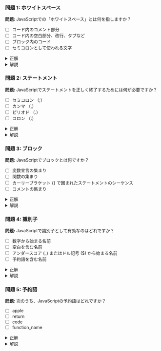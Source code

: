 ### 問題 1: ホワイトスペース
**問題:** JavaScriptでの「ホワイトスペース」とは何を指しますか？

- [ ] コード内のコメント部分
- [ ] コード内の空白部分、改行、タブなど
- [ ] ブロック内のコード
- [ ] セミコロンとして使われる文字

<details>
<summary>正解</summary>
コード内の空白部分、改行、タブなど
</details>

<details>
<summary>解説</summary>
JavaScriptでは、「ホワイトスペース」は空白、改行、タブなどの空白を表示する文字を指す．
読みやすさを向上のためのものであり、JavaScriptエンジンは空白を無視する．
</details>

### 問題 2: ステートメント
**問題:** JavaScriptでステートメントを正しく終了するためには何が必要ですか？

- [ ] セミコロン （;）
- [ ] カンマ （,）
- [ ] ピリオド （.）
- [ ] コロン （:）

<details>
<summary>正解</summary>
セミコロン (;)
</details>

<details>
<summary>解説</summary>
JavaScriptでは、ステートメントはセミコロンで終了する．
セミコロンは必須ではないが，予期せぬエラーを回避するために推奨される．
</details>

### 問題 3: ブロック
**問題:** JavaScriptでブロックとは何ですか？

- [ ] 変数宣言の集まり
- [ ] 関数の集まり
- [ ] カーリーブラケット {} で囲まれたステートメントのシーケンス
- [ ] コメントの集まり

<details>
<summary>正解</summary>
カーリーブラケット {} で囲まれたステートメントのシーケンス
</details>

<details>
<summary>解説</summary>
ブロックはカーリーブラケット `{}` で囲まれた（これカーリーブラケットっていうのか）一つまたは複数のステートメントで構成される．
これによってコードのセクションが明確に区切られ、条件文やループ内で利用できる．
</details>

### 問題 4: 識別子
**問題:** JavaScriptで識別子として有効なのはどれですか？

- [ ] 数字から始まる名前
- [ ] 空白を含む名前
- [ ] アンダースコア (_) またはドル記号 ($) から始まる名前
- [ ] 予約語を含む名前

<details>
<summary>正解</summary>
アンダースコア (_) またはドル記号 ($) から始まる名前
</details>

<details>
<summary>解説</summary>
識別子は変数、関数、クラスなどの名前に使用され、アンダースコアやドル記号から始めることができる．←まじ？？
ただし、予約語や空白、数字から始まる名前は使用できません。
</details>

### 問題 5: 予約語
**問題:** 次のうち、JavaScriptの予約語はどれですか？

- [ ] apple
- [ ] return
- [ ] code
- [ ] function_name

<details>
<summary>正解</summary>
return
</details>

<details>
<summary>解説</summary>
予約語はJavaScriptにおいて特別な意

味を持つため、識別子として使用することはできません。例えば、「return」はその一つで、関数から値を返す際に使用します。
</details>